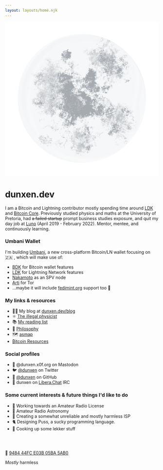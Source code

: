 ```yaml
---
layout: layouts/home.njk
---
```


<div class="illo-container">
  <img src="/assets/images/moon.png" class="illustration" alt="Moon">
</div>

# dunxen.dev

I am a Bitcoin and Lightning contributor mostly spending time around [LDK](https://lightningdevkit.org) and [Bitcoin Core](https://github.com/bitcoin/bitcoin). Previously studied physics and maths at the University of Pretoria, had ~~a failed startup~~ prompt business studies exposure, and quit my day job at [Luno](https://luno.com) (April 2019 - February 2022). Mentor, mentee, and continuously learning.

### Umbani Wallet

I'm building [Umbani](https://umbani.app), a new cross-platform Bitcoin/LN wallet focusing on 🇿🇦 , which will make use of:
- [BDK](https://bitcoindevkit.org) for Bitcoin wallet features
- [LDK](https://lightningdevkit.org) for Lightning Network features
- [Nakamoto](https://github.com/cloudhead/nakamoto) as an SPV node
- [Arti](https://gitlab.torproject.org/tpo/core/arti/) for Tor
- ...maybe it will include [fedimint.org](https://fedimint.org) support too 👀

### My links & resources
- ✍🏻 My blog at [dunxen.dev/blog](/blog)
- ⚛️ [The illegal physicist](/physics)
- 📚 [My reading list](/reading)
- 💭 [Philosophy](/philosophy)
- 🗺 [asmap](/asmap)
- [₿itcoin Resources](/bitcoin)

### Social profiles
- 🐘 @dunxen.x0f.org on Mastodon
- 🐦 [@dunxen](https://twitter.com/dunxen) on Twitter
- 🐙 [@dunxen](https://github.com/dunxen) on GitHub
- 💬 dunxen on [Libera.Chat](https://libera.chat/) IRC

### Some current interests & future things I'd like to do
- 📡 Working towards an Amateur Radio License
- 🌌 Amateur Radio Astronomy
- 📮 Creating a somewhat unreliable and mostly harmless ISP
- 🐈 Designing Puss, a sucky programming language.
- 🥘 Cooking up some lekker stuff

<br><br>

🔑 [9484 44FC E03B 05BA 5AB0](https://keys.openpgp.org/search?q=948444FCE03B05BA5AB0591EC37B1C1D44C786EE)

_Mostly_ harmless
